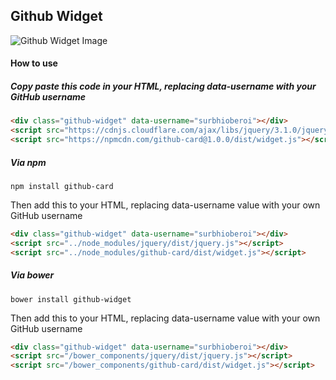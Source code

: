## Github Widget

![Github Widget Image](http://i.imgur.com/fYH21ju.jpg)

#### How to use


##### Copy paste this code in your HTML, replacing data-username with your GitHub username

```html
<div class="github-widget" data-username="surbhioberoi"></div>
<script src="https://cdnjs.cloudflare.com/ajax/libs/jquery/3.1.0/jquery.min.js"></script>
<script src="https://npmcdn.com/github-card@1.0.0/dist/widget.js"></script>
```

##### Via npm

`npm install github-card`

Then add this to your HTML, replacing data-username value with your own GitHub username

```html
<div class="github-widget" data-username="surbhioberoi"></div>
<script src="../node_modules/jquery/dist/jquery.js"></script>
<script src="../node_modules/github-card/dist/widget.js"></script>
```

##### Via bower

`bower install github-widget`

Then add this to your HTML, replacing data-username value with your own GitHub username

```html
<div class="github-widget" data-username="surbhioberoi"></div>
<script src="/bower_components/jquery/dist/jquery.js"></script>
<script src="/bower_components/github-card/dist/widget.js"></script>
```
